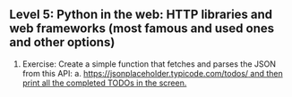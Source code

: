 ## Level 5: Python in the web: HTTP libraries and web frameworks (most famous and used ones and other options)

1.  Exercise: Create a simple function that fetches and parses the JSON from this API:
    a.  [https://jsonplaceholder.typicode.com/todos/ and then print all the completed TODOs in the screen.](https://github.com/dexterneutron/pybootcamp/blob/master/level_5/todos.py)
